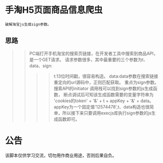 手淘H5页面商品信息爬虫
===========
    破解淘宝js生成sign参数。
    
思路
---------
>>PC端打开手机淘宝的搜索页链接，在开发者工具中搜索到商品API，是一个GET请求。
>>请求参数很多，其中最重要的三个参数为t、data、sign:
>>>>t:13位时间戳，很容易构造。
>>>>data:data参数在搜索链接重定向的url源码中，正则匹配获取。
>>>>重点为sign参数。搜索API的initiator 调用栈可以找到sign参数的js生成函数，
    断点调试后可知该生成函数需要的变量字符串为 'cookies的token' + '&' + t + appKey + '&' + data。
    appKey为一个固定值'12574478',t、data构造也很简单，所以接下来只要调用execjs库执行sign参数的js生成函数即可。

公告
========
该脚本仅供学习交流，切勿用作商业用途，否则后果自负。
